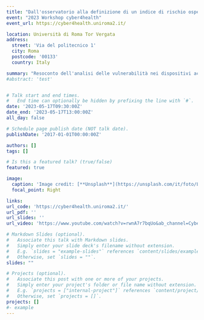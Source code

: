 ```yaml
---
title: "Dall'osservatorio alla definizione di un indice di rischio ospedaliero"
event: "2023 Workshop cyber4health"
event_url: https://cyber4health.uniroma2.it/ 

location: Università di Roma Tor Vergata
address: 
  street: 'Via del politecnico 1' 
  city: Roma
  postcode: '00133'
  country: Italy

summary: "Resoconto dell'analisi delle vulnerabilità nei dispositivi acquistati dalla Pubblica Amministrazione"
#abstract: 'test' 


# Talk start and end times.
#   End time can optionally be hidden by prefixing the line with `#`.
date: '2023-05-17T09:30:00Z'
date_end: '2023-05-17T13:00:00Z'
all_day: false

# Schedule page publish date (NOT talk date).
publishDate: '2017-01-01T00:00:00Z'

authors: []
tags: []

# Is this a featured talk? (true/false)
featured: true 

image:
  caption: 'Image credit: [**Unsplash**](https://unsplash.com/it/foto/LwYlLzteMxo)'
  focal_point: Right

links:
url_code: 'https://cyber4health.uniroma2.it/'
url_pdf: ''
url_slides: ''
url_video: 'https://www.youtube.com/watch?v=rwnA7r7bqUo&ab_channel=CybersecurityItalia'

# Markdown Slides (optional).
#   Associate this talk with Markdown slides.
#   Simply enter your slide deck's filename without extension.
#   E.g. `slides = "example-slides"` references `content/slides/example-slides.md`.
#   Otherwise, set `slides = ""`.
slides: ""

# Projects (optional).
#   Associate this post with one or more of your projects.
#   Simply enter your project's folder or file name without extension.
#   E.g. `projects = ["internal-project"]` references `content/project/deep-learning/index.md`.
#   Otherwise, set `projects = []`.
projects: []
#- example
---
```


